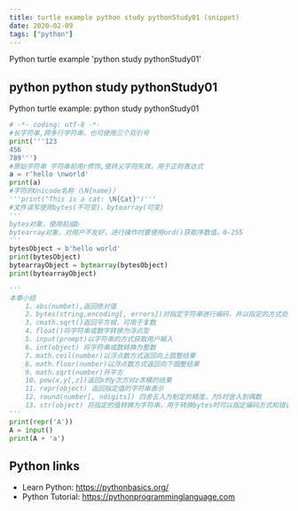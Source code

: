 ```yaml
---
title: turtle example python study pythonStudy01 (snippet)
date: 2020-02-09
tags: ["python"]
---
```

Python turtle example 'python study pythonStudy01'


## python python study pythonStudy01

Python turtle example: python study pythonStudy01

```python
# -*- coding: utf-8 -*-
#长字符串,跨多行字符串，也可使用三个双引号
print('''123
456
789''')
#原始字符串 字符串前用r修饰,使转义字符失效，用于正则表达式
a = r'hello \nworld'
print(a)
#字符的Unicode名称（\N{name}）
'''print("This is a cat: \N{Cat}")'''
#文件读写使用bytes(不可变)、bytearray(可变)
'''
bytes对象，使用前缀b
bytearray对象，对用户不友好，进行操作时要使用ord()获取序数值，0-255
'''
bytesObject = b'hello world'
print(bytesObject)
bytearrayObject = bytearray(bytesObject)
print(bytearrayObject)

'''
本章小结
    1、abs(numbet),返回绝对值
    2、bytes(string,encoding[, errors])对指定字符串进行编码，并以指定的方式处理错误
    3、cmath.sqrt()返回平方根，可用于复数
    4、float()将字符串或数字转换为浮点型
    5、input(prompt)以字符串的方式获取用户输入
    6、int(object) 将字符串或数转换为整数
    7、math.ceil(number)以浮点数方式返回向上圆整结果
    8、math.floor(number)以浮点数方式返回向下圆整结果
    9、math.sqrt(number)开平方
    10、pow(x,y[,z])返回x的y次方对z求模的结果
    11、repr(object) 返回指定值的字符串表示
    12、round(number[, ndigits]) 四舍五入为制定的精度，为5时舍入到偶数
    13、str(object) 将指定的值转换为字符串，用于转换bytes时可以指定编码方式和错误处理方式
'''
print(repr('A'))
A = input()
print(A + 'a')


```

## Python links

- Learn Python: https://pythonbasics.org/
- Python Tutorial: https://pythonprogramminglanguage.com
